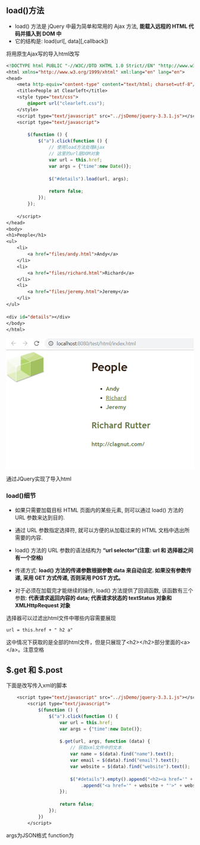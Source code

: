 ## load()方法

- load() 方法是 jQuery 中最为简单和常用的 Ajax 方法, **能载入远程的 HTML 代码并插入到 DOM 中**
- 它的结构是:   load(url[, data][,callback])

将用原生Ajax写的导入html改写

```jsp
<!DOCTYPE html PUBLIC "-//W3C//DTD XHTML 1.0 Strict//EN" "http://www.w3.org/TR/xhtml1/DTD/xhtml1-strict.dtd">
<html xmlns="http://www.w3.org/1999/xhtml" xml:lang="en" lang="en">
<head>
    <meta http-equiv="content-type" content="text/html; charset=utf-8"/>
    <title>People at Clearleft</title>
    <style type="text/css">
        @import url("clearleft.css");
    </style>
    <script type="text/javascript" src="../jsDemo/jquery-3.3.1.js"></script>
    <script type="text/javascript">

        $(function () {
            $("a").click(function () {
                // 使用load方法处理Ajax
                // 这里的url是DOM对象
                var url = this.href;
                var args = {"time":new Date()};

                $("#details").load(url, args);

                return false;
            });
        });

    </script>
</head>
<body>
<h1>People</h1>
<ul>
    <li>
        <a href="files/andy.html">Andy</a>
    </li>
    <li>
        <a href="files/richard.html">Richard</a>
    </li>
    <li>
        <a href="files/jeremy.html">Jeremy</a>
    </li>
</ul>

<div id="details"></div>
</body>
</html>
```

![](pic/Snipaste_2019-03-21_19-01-31.png)

通过JQuery实现了导入html

### load()细节

- 如果只需要加载目标 HTML 页面内的某些元素, 则可以通过 load() 方法的 URL 参数来达到目的. 
- 通过 URL 参数指定选择符, 就可以方便的从加载过来的 HTML 文档中选出所需要的内容. 
- load() 方法的 URL 参数的语法结构为 **“url selector”(注意: url 和 选择器之间有一个空格)**

- 传递方式: **load() 方法的传递参数根据参数 data 来自动自定. 如果没有参数传递, 采用 GET 方式传递, 否则采用 POST 方式。**
- 对于必须在加载完才能继续的操作, load() 方法提供了回调函数, 该函数有三个参数: **代表请求返回内容的 data; 代表请求状态的 textStatus 对象和 XMLHttpRequest 对象**


选择器可以过滤出html文件中哪些内容需要展现

```jsp
url = this.href + " h2 a"
```

这中情况下获取的是全部的html文件，但是只展现了\<h2>\</h2>部分里面的\<a>\</a>。注意空格

## $.get 和 $.post

下面是改写传入xml的脚本

```jsp
	<script type="text/javascript" src="../jsDemo/jquery-3.3.1.js"></script>
        <script type="text/javascript">
            $(function () {
                $("a").click(function () {
                    var url = this.href;
                    var args = {"time":new Date()};

                    $.get(url, args, function (data) {
                        // 获取xml文件中的文本
                        var name = $(data).find("name").text();
                        var email = $(data).find("email").text();
                        var website = $(data).find("website").text();

                        $("#details").empty().append("<h2><a href='" + email + "'>" + name + "</a></h2>")
                            .append("<a href='" + website + "'>" + website + "</a>");
                    });

                    return false;
                });
            })
        </script>
```

args为JSON格式
function为